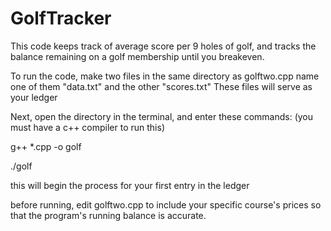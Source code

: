 # GolfTracker
This code keeps track of average score per 9 holes of golf, and tracks the balance remaining on a golf membership until you breakeven.



To run the code, make two files in the same directory as golftwo.cpp
name one of them "data.txt" and the other "scores.txt"
These files will serve as your ledger

Next, open the directory in the terminal, and enter these commands: (you must have a c++ compiler to run this)


g++ *.cpp -o golf


./golf

this will begin the process for your first entry in the ledger

before running, edit golftwo.cpp to include your specific course's prices so that the program's running balance is accurate.
